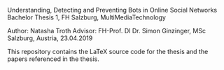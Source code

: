 Understanding, Detecting and Preventing Bots in Online Social Networks
Bachelor Thesis 1, FH Salzburg, MultiMediaTechnology

Author: Natasha Troth
Advisor: FH-Prof. DI Dr. Simon Ginzinger, MSc
Salzburg, Austria, 23.04.2019

This repository contains the LaTeX source code for the thesis and the papers referenced in the thesis.